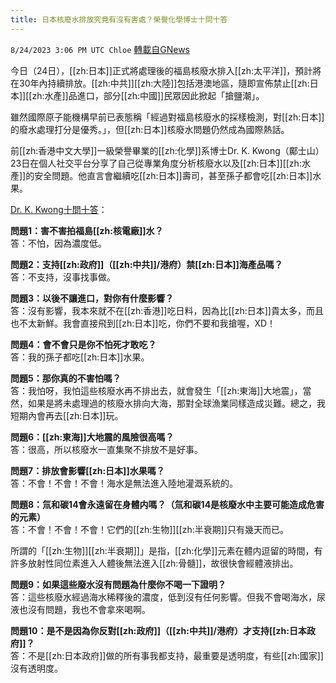 ```yaml
---
title: 日本核廢水排放究竟有沒有害處？榮譽化學博士十問十答
---
```

`8/24/2023 3:06 PM UTC Chloe` [轉載自GNews](https://gnews.org/articles/1592982)


  
今日（24日），[[zh:日本]]正式將處理後的福島核廢水排入[[zh:太平洋]]，預計將在30年內持續排放。[[zh:中共]][[zh:大陸]]包括港澳地區，隨即宣佈禁止[[zh:日本]][[zh:水產]]品進口，部分[[zh:中國]]民眾因此掀起「搶鹽潮」。


雖然國際原子能機構早前已表態稱「經過對福島核廢水的採樣檢測，對[[zh:日本]]的廢水處理打分是優秀。」，但[[zh:日本]]核廢水問題仍然成為國際熱話。

  

前[[zh:香港中文大學]]一級榮譽畢業的[[zh:化學]]系博士Dr. K. Kwong（鄺士山）23日在個人社交平台分享了自己從專業角度分析核廢水以及[[zh:日本]][[zh:水產]]的安全問題。他直言會繼續吃[[zh:日本]]壽司，甚至孫子都會吃[[zh:日本]]水果。

  

[Dr. K. Kwong十問十答](https://www.facebook.com/100044332034405/posts/pfbid035KJChUJ1Lhjyb34Ka6JqjAjvewBX5AhmAJ3boEiCr6z1oRQNoj2q6GeZXQxaxZQDl/?mibextid=cr9u03)：

**問題1：害不害拍福島[[zh:核電廠]]水？**  
答：不怕，因為濃度低。

**問題2：支持[[zh:政府]]（[[zh:中共]]/港府）禁[[zh:日本]]海產品嗎？**  
答：不支持，沒事找事做。

**問題3：以後不讓進口，對你有什麼影響？**  
答：沒有影響，我本來就不在[[zh:香港]]吃日料，因為比[[zh:日本]]貴太多，而且也不太新鮮。我會直接飛到[[zh:日本]]吃，你們不要和我搶喔，XD！

**問題4：會不會只是你不怕死才敢吃？**  
答：我的孫子都吃[[zh:日本]]水果。

**問題5：那你真的不害怕嗎？**  
答：我怕呀，我怕這些核廢水再不排出去，就會發生「[[zh:東海]]大地震」，當然，如果是將未處理過的核廢水排向大海，那對全球漁業同樣造成災難。總之，我短期內會再去[[zh:日本]]玩。

**問題6：[[zh:東海]]大地震的風險很高嗎？**  
答：很高，所以核廢水一直集聚不排放不是好事。

**問題7：排放會影響[[zh:日本]]水果嗎？**  
答：不會！不會！不會！海水是無法進入陸地灌溉系統的。

**問題8：氚和碳14會永遠留在身體内嗎？（氚和碳14是核廢水中主要可能造成危害的元素）**  
答：不會！不會！不會！它們的[[zh:生物]][[zh:半衰期]]只有幾天而已。

所謂的「[[zh:生物]][[zh:半衰期]]」是指，[[zh:化學]]元素在體内逗留的時間，有許多放射性同位素進入人體後無法進入[[zh:骨髓]]，故很快會經體液排出。

**問題9：如果這些廢水沒有問題為什麼你不喝一下證明？**  
答：這些核廢水經過海水稀釋後的濃度，低到沒有任何影響。但我不會喝海水，尿液也沒有問題，我也不會拿來喝啊。

**問題****10****：是不是因為你反對[[zh:政府]]（[[zh:中共]]/港府）才支持[[zh:日本政府]]？**  
答：不是[[zh:日本政府]]做的所有事我都支持，最重要是透明度，有些[[zh:國家]]沒有透明度。
